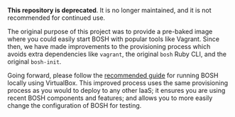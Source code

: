 **This repository is deprecated**. It is no longer maintained, and it is not recommended for continued use.

The original purpose of this project was to provide a pre-baked image where you could easily start BOSH with popular tools like Vagrant. Since then, we have made improvements to the provisioning process which avoids extra dependencies like `vagrant`, the original `bosh` Ruby CLI, and the original `bosh-init`.

Going forward, please follow the [recommended guide](http://bosh.io/docs/quick-start/) for running BOSH locally using VirtualBox. This improved process uses the same provisioning process as you would to deploy to any other IaaS; it ensures you are using recent BOSH components and features; and allows you to more easily change the configuration of BOSH for testing.
